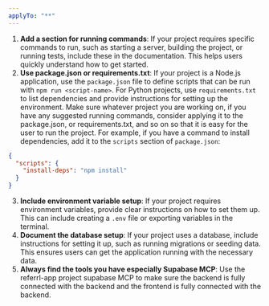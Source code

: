 ```yaml
---
applyTo: "**"
---
```


1. **Add a section for running commands**: If your project requires specific commands to run, such as starting a server, building the project, or running tests, include these in the documentation. This helps users quickly understand how to get started.
2. **Use package.json or requirements.txt**: If your project is a Node.js application, use the `package.json` file to define scripts that can be run with `npm run <script-name>`. For Python projects, use `requirements.txt` to list dependencies and provide instructions for setting up the environment.
   Make sure whatever project you are working on, if you have any suggested running commands, consider applying it to the package.json, or requirements.txt, and so on
   so that it is easy for the user to run the project.
   For example, if you have a command to install dependencies, add it to the `scripts` section of `package.json`:

```json
{
  "scripts": {
    "install-deps": "npm install"
  }
}
```

3. **Include environment variable setup**: If your project requires environment variables, provide clear instructions on how to set them up. This can include creating a `.env` file or exporting variables in the terminal.
4. **Document the database setup**: If your project uses a database, include instructions for setting it up, such as running migrations or seeding data. This ensures users can get the application running with the necessary data.
5. **Always find the tools you have especially Supabase MCP**: Use the referrl-app project supabase MCP to make sure the backend is fully connected with the backend and the frontend is fully connected with the backend.
